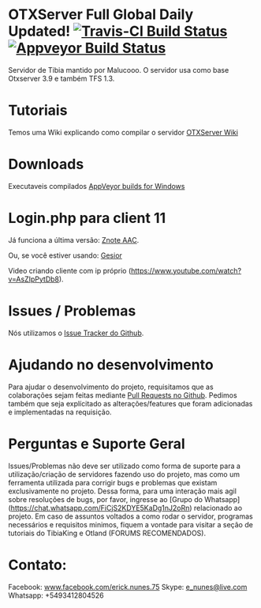 # OTXServer Full Global Daily Updated!  [![Travis-CI Build Status](https://travis-ci.org/malucooo/Otxserver-New.svg?branch=master)](https://travis-ci.org/malucooo/Otxserver-New) [![Appveyor Build Status](https://ci.appveyor.com/api/projects/status/github/malucooo/otxserver-new?branch=master&svg=true)](https://ci.appveyor.com/project/malucooo/otxserver-new/) 

Servidor de Tibia mantido por Malucooo. O servidor usa como base Otxserver 3.9 e também TFS 1.3.

# Tutoriais
Temos uma Wiki explicando como compilar o servidor  [OTXServer Wiki](https://github.com/malucooo/Otxserver-New/wiki)

# Downloads
Executaveis compilados [AppVeyor builds for Windows](https://ci.appveyor.com/project/malucooo/otxserver-new)

# Login.php para client 11
Já funciona a última versão: [Znote AAC](https://github.com/Znote/ZnoteAAC).

Ou, se você estiver usando: [Gesior](https://gist.github.com/jlcvp/2f1772cbbcdfc966ee982985326d964a)

Video criando cliente com ip próprio (https://www.youtube.com/watch?v=AsZIpPytDb8).
# Issues / Problemas
Nós utilizamos o [Issue Tracker do Github](https://github.com/malucooo/Otxserver-new/issues).

# Ajudando no desenvolvimento
Para ajudar o desenvolvimento do projeto, requisitamos que as colaborações sejam feitas mediante [Pull Requests no Github](https://github.com/malucooo/Otxserver-new/pulls). Pedimos também que seja explícitado as alterações/features que foram adicionadas e implementadas na requisição.

# Perguntas e Suporte Geral
Issues/Problemas não deve ser utilizado como forma de suporte para a utilização/criação de servidores fazendo uso do projeto, mas como um ferramenta utilizada para corrigir bugs e problemas que existam exclusivamente no projeto. Dessa forma, para uma interação mais agil sobre resoluções de bugs, por favor, ingresse ao [Grupo do Whatsapp] (https://chat.whatsapp.com/FiCjS2KDYE5KaDg1nJ2oRn) relacionado ao projeto. Em caso de assuntos voltados a como rodar o servidor, programas necessários e requisitos minimos, fiquem a vontade para visitar a seção de tutoriais do TibiaKing e Otland (FORUMS RECOMENDADOS).

# Contato:
Facebook: www.facebook.com/erick.nunes.75
Skype: e_nunes@live.com
Whatsapp: +5493412804526
